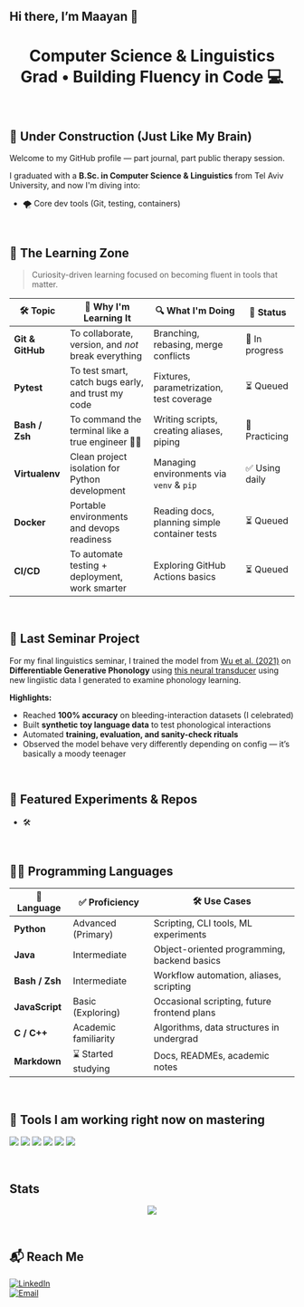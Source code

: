 ## Hi there, I’m Maayan 👋
<h1 align="center">Computer Science & Linguistics Grad • Building Fluency in Code 💻</h1>


<br>

## 🚧 Under Construction (Just Like My Brain)

Welcome to my GitHub profile — part journal, part public therapy session.

I graduated with a **B.Sc. in Computer Science & Linguistics** from Tel Aviv University, and now I'm diving into:
- 🌪 Core dev tools (Git, testing, containers)
<br>


## 🧠 The Learning Zone

> Curiosity-driven learning focused on becoming fluent in tools that matter.

| 🛠️ Topic        | 📌 Why I'm Learning It                                | 🔍 What I'm Doing                              | 🎯 Status      |
|----------------|--------------------------------------------------------|------------------------------------------------|----------------|
| **Git & GitHub** | To collaborate, version, and *not* break everything   | Branching, rebasing, merge conflicts           | 🧪 In progress   |
| **Pytest**      | To test smart, catch bugs early, and trust my code     | Fixtures, parametrization, test coverage       | ⏳ Queued |
| **Bash / Zsh**  | To command the terminal like a true engineer 🧙‍♀️      | Writing scripts, creating aliases, piping      | 🔄 Practicing  |
| **Virtualenv**  | Clean project isolation for Python development         | Managing environments via `venv` & `pip`       | ✅ Using daily |
| **Docker**      | Portable environments and devops readiness             | Reading docs, planning simple container tests  | ⏳ Queued     |
| **CI/CD**       | To automate testing + deployment, work smarter         | Exploring GitHub Actions basics                | ⏳ Queued      |
<br>


## 🧪 Last Seminar Project

For my final linguistics seminar, I trained the model from [Wu et al. (2021)](https://aclanthology.org/2021.acl-long.283) on **Differentiable Generative Phonology** using [this neural transducer](https://github.com/shijie-wu/neural-transducer) using new lingiistic data I generated to examine phonology learning.

**Highlights:**
- Reached **100% accuracy** on bleeding-interaction datasets (I celebrated)
- Built **synthetic toy language data** to test phonological interactions
- Automated **training, evaluation, and sanity-check rituals**
- Observed the model behave very differently depending on config — it’s basically a moody teenager


<br>


## 📂 Featured Experiments & Repos
- 🛠️


<br>



## 🧑‍💻 Programming Languages

| 💬 Language    | ✅ Proficiency        | 🛠 Use Cases                                |
|----------------|----------------------|---------------------------------------------|
| **Python**     | Advanced (Primary)   | Scripting, CLI tools, ML experiments        |
| **Java**       | Intermediate         | Object-oriented programming, backend basics |
| **Bash / Zsh** | Intermediate         | Workflow automation, aliases, scripting     |
| **JavaScript** | Basic (Exploring)    | Occasional scripting, future frontend plans |
| **C / C++**    | Academic familiarity | Algorithms, data structures in undergrad    |
| **Markdown**   | ⌛️ Started studying               | Docs, READMEs, academic notes                |

<br>




## 🧰 Tools I am working right now on mastering

<p align="left">
  <img src="https://img.shields.io/badge/Python-3776AB?style=for-the-badge&logo=python&logoColor=white" />
  <img src="https://img.shields.io/badge/Bash-121011?style=for-the-badge&logo=gnubash&logoColor=white" />
  <img src="https://img.shields.io/badge/VS_Code-007ACC?style=for-the-badge&logo=visualstudiocode&logoColor=white" />
  <img src="https://img.shields.io/badge/Git-F05032?style=for-the-badge&logo=git&logoColor=white" />
  <img src="https://img.shields.io/badge/Git-HubF05032?style=for-the-badge&logo=github&logoColor=white" />
  <img src="https://img.shields.io/badge/macOS-000000?style=for-the-badge&logo=apple&logoColor=white" />
</p>

<br>



## Stats

<p align="center">
  <img src="https://github-readme-stats.vercel.app/api?username=maayan-gal&hide_title=true&hide_border=true&show_icons=true&theme=ambient_gradient"/>
</p>

<br>

## 📬 Reach Me

[![LinkedIn](https://img.shields.io/badge/LinkedIn-blue?style=flat-square&logo=linkedin)](https://linkedin.com/in/maayangal)  
[![Email](https://img.shields.io/badge/Email-grey?style=flat-square&logo=gmail)](mailto:maayan.gal0@gmail.com)

